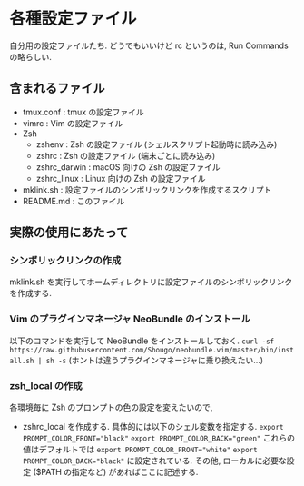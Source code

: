 # 各種設定ファイル
自分用の設定ファイルたち. 
どうでもいいけど rc というのは, Run Commands の略らしい. 

## 含まれるファイル
* tmux.conf : tmux の設定ファイル
* vimrc : Vim の設定ファイル
* Zsh
    * zshenv : Zsh の設定ファイル (シェルスクリプト起動時に読み込み)
    * zshrc : Zsh の設定ファイル (端末ごとに読み込み)
    * zshrc_darwin : macOS 向けの Zsh の設定ファイル
    * zshrc_linux : Linux 向けの Zsh の設定ファイル
* mklink.sh : 設定ファイルのシンボリックリンクを作成するスクリプト
* README.md : このファイル

## 実際の使用にあたって
### シンボリックリンクの作成
mklink.sh を実行してホームディレクトリに設定ファイルのシンボリックリンクを作成する. 

### Vim のプラグインマネージャ NeoBundle のインストール
以下のコマンドを実行して NeoBundle をインストールしておく. 
`curl -sf https://raw.githubusercontent.com/Shougo/neobundle.vim/master/bin/install.sh | sh -s`
(ホントは違うプラグインマネージャに乗り換えたい...)

### zsh_local の作成
各環境毎に Zsh のプロンプトの色の設定を変えたいので, 
* zshrc_local
を作成する. 具体的には以下のシェル変数を指定する. 
`export PROMPT_COLOR_FRONT="black"`
`export PROMPT_COLOR_BACK="green"`
これらの値はデフォルトでは
`export PROMPT_COLOR_FRONT="white"`
`export PROMPT_COLOR_BACK="black"`
に設定されている. その他, ローカルに必要な設定 ($PATH の指定など) があればここに記述する. 
